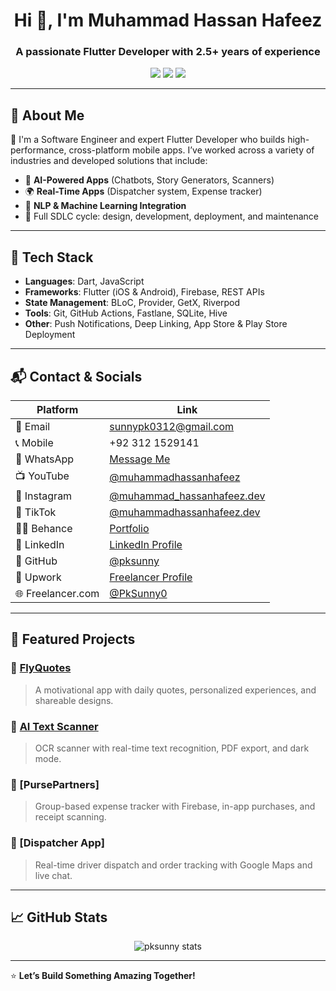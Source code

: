 <h1 align="center">Hi 👋, I'm Muhammad Hassan Hafeez</h1>
<h3 align="center">A passionate Flutter Developer with 2.5+ years of experience</h3>

<p align="center">
  <img src="https://img.shields.io/badge/Flutter-%2302569B.svg?style=for-the-badge&logo=Flutter&logoColor=white"/>
  <img src="https://img.shields.io/badge/Dart-%230175C2.svg?style=for-the-badge&logo=Dart&logoColor=white"/>
  <img src="https://img.shields.io/badge/Firebase-ffca28?style=for-the-badge&logo=firebase&logoColor=black"/>
</p>

---

## 🚀 About Me

🎯 I'm a Software Engineer and expert Flutter Developer who builds high-performance, cross-platform mobile apps. I’ve worked across a variety of industries and developed solutions that include:

- 📲 **AI-Powered Apps** (Chatbots, Story Generators, Scanners)
- 🌍 **Real-Time Apps** (Dispatcher system, Expense tracker)
- 🧠 **NLP & Machine Learning Integration**
- 🔧 Full SDLC cycle: design, development, deployment, and maintenance

---

## 🧰 Tech Stack

- **Languages**: Dart, JavaScript
- **Frameworks**: Flutter (iOS & Android), Firebase, REST APIs
- **State Management**: BLoC, Provider, GetX, Riverpod
- **Tools**: Git, GitHub Actions, Fastlane, SQLite, Hive
- **Other**: Push Notifications, Deep Linking, App Store & Play Store Deployment

---

## 📬 Contact & Socials

| Platform            | Link                                                                                   |
|---------------------|----------------------------------------------------------------------------------------|
| 📧 Email             | sunnypk0312@gmail.com                                                                  |
| 📞 Mobile            | +92 312 1529141                                                                        |
| 💬 WhatsApp          | [Message Me](https://wa.me/+923121529141)                                             |
| 📺 YouTube           | [@muhammadhassanhafeez](https://youtube.com/@muhammadhassanhafeez?si=PqclYNV0IegFOJbW) |
| 📸 Instagram         | [@muhammad_hassanhafeez.dev](https://www.instagram.com/muhammad_hassanhafeez.dev/)    |
| 🎵 TikTok            | [@muhammadhassanhafeez.dev](https://www.tiktok.com/@muhammadhassanhafeez.dev)         |
| 🧑‍🎨 Behance         | [Portfolio](https://www.behance.net/muhammadhassanhafeez)                              |
| 💼 LinkedIn          | [LinkedIn Profile](https://www.linkedin.com/in/muhammad-hassan-hafeez/)               |
| 🐙 GitHub            | [@pksunny](https://github.com/pksunny)                                                |
| 💼 Upwork            | [Freelancer Profile](https://www.upwork.com/freelancers/~0102bc13bd382f7504?mp_source=share) |
| 🌐 Freelancer.com    | [@PkSunny0](https://www.freelancer.com/u/PkSunny0)                                     |

---

## 📱 Featured Projects

### 🔹 [FlyQuotes](https://play.google.com/store/apps/details?id=flyquotes.com)
> A motivational app with daily quotes, personalized experiences, and shareable designs.

### 🔹 [AI Text Scanner](https://play.google.com/store/apps/details?id=com.maab.textscannerai)
> OCR scanner with real-time text recognition, PDF export, and dark mode.

### 🔹 [PursePartners]
> Group-based expense tracker with Firebase, in-app purchases, and receipt scanning.

### 🔹 [Dispatcher App]
> Real-time driver dispatch and order tracking with Google Maps and live chat.

---

## 📈 GitHub Stats

<p align="center">
  <img src="https://github-readme-stats.vercel.app/api?username=pksunny&show_icons=true&theme=tokyonight" alt="pksunny stats"/>
</p>

---

⭐ **Let’s Build Something Amazing Together!**
